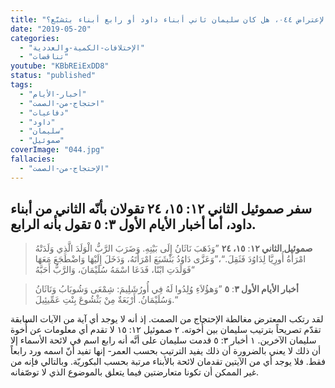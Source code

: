 ```yaml
---
title: "الإعتراض ٠٤٤، هل كان سليمان ثاني أبناء داود أو رابع أبناء بثشبَّع؟"
date: "2019-05-20"
categories:
  - "الإختلافات-الكمية-والعددية"
  - "تناقضات"
youtube: "KBbREiExDD8"
status: "published"
tags:
  - "أخبار-الأيام"
  - "احتجاج-من-الصمت"
  - "دفاعيات"
  - "داود"
  - "سليمان"
  - "صموئيل"
coverImage: "044.jpg"
fallacies:
  - "الإحتجاج-من-الصمت"
---
```


## **سفر صموئيل الثاني ١٢: ١٥، ٢٤ تقولان بأنّه الثاني من أبناء داود، أما أخبار الأيام الأول ٣: ٥ تقول بأنه الرابع.**

> **صموئيل الثاني ١٢**: **١٥، ٢٤** ”وَذَهَبَ نَاثَانُ إِلَى بَيْتِهِ. وَضَرَبَ الرَّبُّ الْوَلَدَ الَّذِي وَلَدَتْهُ امْرَأَةُ أُورِيَّا لِدَاوُدَ فَثَقِلَ.“،”وَعَزَّى دَاوُدُ بَثْشَبَعَ امْرَأَتَهُ، وَدَخَلَ إِلَيْهَا وَاضْطَجَعَ مَعَهَا فَوَلَدَتِ ابْنًا، فَدَعَا اسْمَهُ سُلَيْمَانَ، وَالرَّبُّ أَحَبَّهُ“

> **أخبار الأيام الأول ٣**: **٥** ”وَهؤُلاَءِ وُلِدُوا لَهُ فِي أُورُشَلِيمَ: شِمْعَى وَشُوبَابُ وَنَاثَانُ وَسُلَيْمَانُ. أَرْبَعَةٌ مِنْ بَثْشُوعَ بِنْتِ عَمِّيئِيلَ.“

لقد رتكب المعترض مغالطة الإحتجاج من الصمت. إذ أنه لا يوجد أي آية من الآيات السابقة تقدّم تصريحاً بترتيب سليمان بين أُخوته. ٢ صموئيل ١٢: ١٥ لا تقدم أي معلومات عن أُخوة سليمان الآخرين. ١ أخبار ٣: ٥ قدمت سليمان على أنَّه أنه رابع اسم في لائحة الأسماء إلا أن ذلك لا يعني بالضرورة أن ذلك يفيد الترتيب بحسب العمر- إنها تفيد أنّ اسمه ورد رابعاً فقط. فلا يوجد أي من الآيتين تقدمان لائحة بالأبناء مرتبة بحسب البكوريّة. وبالتالي فإنه من غير الممكن أن تكونا متعارضتين فيما يتعلق بالموضوع الذي لا توصّفانه.
